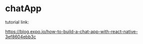 # chatApp

tutorial link:

https://blog.expo.io/how-to-build-a-chat-app-with-react-native-3ef8604ebb3c
